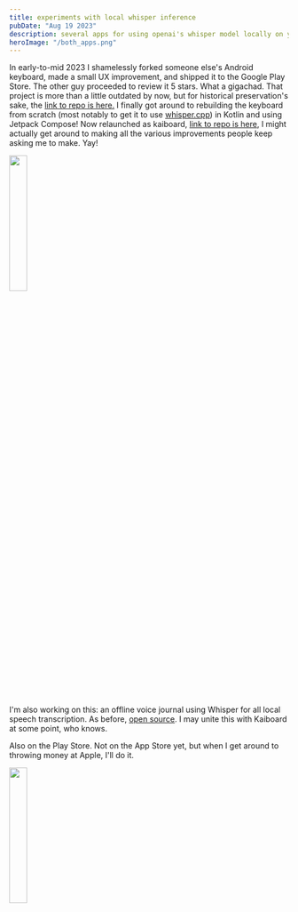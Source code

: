 ```yaml
---
title: experiments with local whisper inference
pubDate: "Aug 19 2023"
description: several apps for using openai's whisper model locally on your mobile device
heroImage: "/both_apps.png"
---
```


In early-to-mid 2023 I shamelessly forked someone else's Android keyboard, made a small UX improvement, and
shipped it to the Google Play Store. The other guy proceeded to review it 5 stars. What a gigachad.
That project is more than a little outdated by now, but for historical preservation's sake,
the [link to repo is here.](https://github.com/kaisoapbox/OldWhisperVoiceKeyboard)
I finally got around to rebuilding the keyboard from scratch (most notably to get it to use [whisper.cpp](https://github.com/ggerganov/whisper.cpp/)) in Kotlin and using Jetpack Compose! Now relaunched as kaiboard, [link to repo is here](https://github.com/kaisoapbox/kaiboard), I might actually get around to making all the various improvements people keep asking me to make. Yay!

<a href="https://play.google.com/store/apps/details?id=kaizo.co.WhisperVoiceKeyboard">
  <img src="https://cdn.rawgit.com/steverichey/google-play-badge-svg/master/img/en_get.svg" width="25%">
</a>

I'm also working on this: an offline voice journal using Whisper for all local speech transcription.
As before, [open source](https://github.com/kaisoapbox/WhisperJournal). I may unite this with Kaiboard at some point, who knows.

Also on the Play Store. Not on the App Store yet, but when I get around to throwing money at Apple, I'll do it.

<a href="https://play.google.com/store/apps/details?id=com.kaizoco.whisperjournal">
  <img src="https://cdn.rawgit.com/steverichey/google-play-badge-svg/master/img/en_get.svg" width="25%">
</a>
